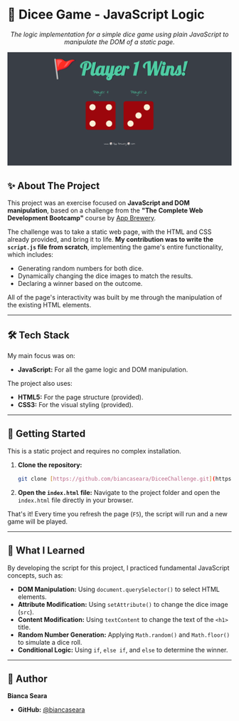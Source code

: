 # 🎲 Dicee Game - JavaScript Logic

<p align="center">
  <em>The logic implementation for a simple dice game using plain JavaScript to manipulate the DOM of a static page.</em>
</p>

<p align="center">
  <img src="https://raw.githubusercontent.com/biancaseara/DiceeChallenge/refs/heads/main/images/demo.png" alt="Dicee Game Demo" width="700"/>
</p>

## ✨ About The Project

This project was an exercise focused on **JavaScript and DOM manipulation**, based on a challenge from the **"The Complete Web Development Bootcamp"** course by [App Brewery](https://www.appbrewery.co/).

The challenge was to take a static web page, with the HTML and CSS already provided, and bring it to life. **My contribution was to write the `script.js` file from scratch**, implementing the game's entire functionality, which includes:

* Generating random numbers for both dice.
* Dynamically changing the dice images to match the results.
* Declaring a winner based on the outcome.

All of the page's interactivity was built by me through the manipulation of the existing HTML elements.

---

## 🛠️ Tech Stack

My main focus was on:

* **JavaScript:** For all the game logic and DOM manipulation.

The project also uses:
* **HTML5:** For the page structure (provided).
* **CSS3:** For the visual styling (provided).

---

## 🚀 Getting Started

This is a static project and requires no complex installation.

1.  **Clone the repository:**
    ```bash
    git clone [https://github.com/biancaseara/DiceeChallenge.git](https://github.com/biancaseara/DiceeChallenge.git)
    ```
2.  **Open the `index.html` file:**
    Navigate to the project folder and open the `index.html` file directly in your browser.

That's it! Every time you refresh the page (`F5`), the script will run and a new game will be played.

---

## 🧠 What I Learned

By developing the script for this project, I practiced fundamental JavaScript concepts, such as:

* **DOM Manipulation:** Using `document.querySelector()` to select HTML elements.
* **Attribute Modification:** Using `setAttribute()` to change the dice image (`src`).
* **Content Modification:** Using `textContent` to change the text of the `<h1>` title.
* **Random Number Generation:** Applying `Math.random()` and `Math.floor()` to simulate a dice roll.
* **Conditional Logic:** Using `if`, `else if`, and `else` to determine the winner.

---

## 👤 Author

**Bianca Seara**

* **GitHub:** [@biancaseara](https://github.com/biancaseara)
